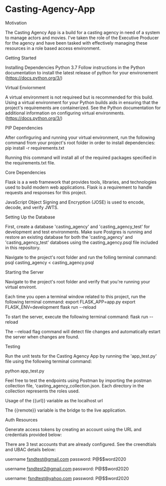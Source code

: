 # Casting-Agency-App

Motivation


The Casting Agency App is a build for a casting agency in need of a system to manage actors and movies. I've taken the role of the Executive Producer for the agency and have been tasked with effectively managing these resources in a role based access environment.


Getting Started


Installing Dependencies
Python 3.7
Follow instructions in the Python documentation to install the latest release of python for your environement (https://docs.python.org/3/)


Virtual Enviornment


A virtual environment is not requireed but is recommended for this build. Using a virtual environment for your Python builds aids in ensuring that the project's requirements are containerized. See the Python documentation for additional information on configuring virtual environments. (https://docs.python.org/3/)


PIP Dependencies


After confirguring and running your virtual environment, run the following command from your project's root folder in order to install dependencies:
pip install -r requirements.txt

Running this command will install all of the required packages specified in the requirements.txt file.


Core Dependencies


Flask is a a web framework that provides tools, libraries, and technologies used to build modern web applications. Flask is a requirement to handle requests and responses for this project.

JavaScript Object Signing and Encryption (JOSE) is used to encode, decode, and verify JWTS.


Setting Up the Database


First, create a database 'casting_agency' and 'casting_agency_test' for development and test environments. Make sure Postgres is running and restore an existing database for both the 'casting_agency' and 'casting_agency_test' databses using the casting_agency.psql file included in this repository. 

Navigate to the project's root folder and run the folling terminal command:
psql casting_agency < casting_agency.psql


Starting the Server


Navigate to the project's root folder and verify that you're running your virtual environt. 

Each time you open a terminal window related to this project, run the following terminal command:
export FLASK_APP=app.py
export FLASK_ENV=development
flask run --reload

To start the server, execute the following terminal command:
flask run --reload

The --reload flag command will detect file changes and automatically estart the server when changes are found.


Testing


Run the unit tests for the Casting Agency App by running the 'app_test.py' file using the following terminal command: 

python app_test.py

Feel free to test the endpoints using Postman by importing the postman collection file, 'casting_agency_collection.json. Each directory in the collection represents the roles used. 

Usage of the {{url}} variable as the localhost url


The {{remote}} variable is the bridge to the live application.


Auth Resources


Generate access tokens by creating an account using the URL and credentials provided below: 

There are 3 test accounts that are already configured. See the creendtials and UBAC details below: 

username fsndtest@gmail.com
password: P@$$word2020

username fsndtest2@gmail.com
password: P@$$word2020

username: fsndtest@yahoo.com
password:  P@$$word2020
